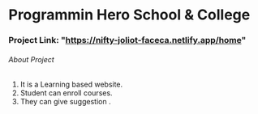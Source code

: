 # Programmin Hero School & College

### Project Link: "https://nifty-joliot-faceca.netlify.app/home"

###### About Project

1.  It is a Learning based website.
2.  Student can enroll courses.
3.  They can give suggestion .
